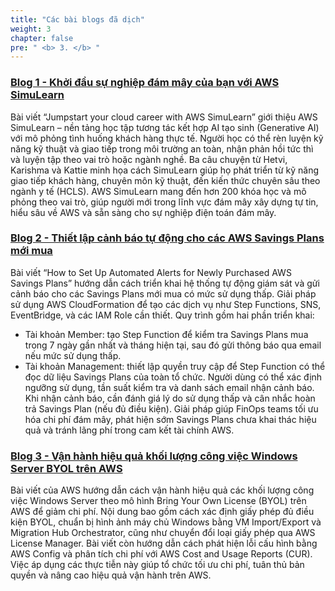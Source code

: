 ```yaml
---
title: "Các bài blogs đã dịch"
weight: 3
chapter: false
pre: " <b> 3. </b> "
---
```


###  [Blog 1 - Khởi đầu sự nghiệp đám mây của bạn với AWS SimuLearn](3.1-Blog1/)
Bài viết “Jumpstart your cloud career with AWS SimuLearn” giới thiệu AWS SimuLearn – nền tảng học tập tương tác kết hợp AI tạo sinh (Generative AI) với mô phỏng tình huống khách hàng thực tế. Người học có thể rèn luyện kỹ năng kỹ thuật và giao tiếp trong môi trường an toàn, nhận phản hồi tức thì và luyện tập theo vai trò hoặc ngành nghề. Ba câu chuyện từ Hetvi, Karishma và Kattie minh họa cách SimuLearn giúp họ phát triển từ kỹ năng giao tiếp khách hàng, chuyên môn kỹ thuật, đến kiến thức chuyên sâu theo ngành y tế (HCLS). AWS SimuLearn mang đến hơn 200 khóa học và mô phỏng theo vai trò, giúp người mới trong lĩnh vực đám mây xây dựng tự tin, hiểu sâu về AWS và sẵn sàng cho sự nghiệp điện toán đám mây.

###  [Blog 2 - Thiết lập cảnh báo tự động cho các AWS Savings Plans mới mua](3.2-Blog2/)
Bài viết “How to Set Up Automated Alerts for Newly Purchased AWS Savings Plans” hướng dẫn cách triển khai hệ thống tự động giám sát và gửi cảnh báo cho các Savings Plans mới mua có mức sử dụng thấp. Giải pháp sử dụng AWS CloudFormation để tạo các dịch vụ như Step Functions, SNS, EventBridge, và các IAM Role cần thiết. Quy trình gồm hai phần triển khai:
- Tài khoản Member: tạo Step Function để kiểm tra Savings Plans mua trong 7 ngày gần nhất và tháng hiện tại, sau đó gửi thông báo qua email nếu mức sử dụng thấp.
- Tài khoản Management: thiết lập quyền truy cập để Step Function có thể đọc dữ liệu Savings Plans của toàn tổ chức.
Người dùng có thể xác định ngưỡng sử dụng, tần suất kiểm tra và danh sách email nhận cảnh báo. Khi nhận cảnh báo, cần đánh giá lý do sử dụng thấp và cân nhắc hoàn trả Savings Plan (nếu đủ điều kiện). Giải pháp giúp FinOps teams tối ưu hóa chi phí đám mây, phát hiện sớm Savings Plans chưa khai thác hiệu quả và tránh lãng phí trong cam kết tài chính AWS.

###  [Blog 3 - Vận hành hiệu quả khối lượng công việc Windows Server BYOL trên AWS](3.3-Blog3/)
Bài viết của AWS hướng dẫn cách vận hành hiệu quả các khối lượng công việc Windows Server theo mô hình Bring Your Own License (BYOL) trên AWS để giảm chi phí. Nội dung bao gồm cách xác định giấy phép đủ điều kiện BYOL, chuẩn bị hình ảnh máy chủ Windows bằng VM Import/Export và Migration Hub Orchestrator, cũng như chuyển đổi loại giấy phép qua AWS License Manager. Bài viết còn hướng dẫn cách phát hiện lỗi cấu hình bằng AWS Config và phân tích chi phí với AWS Cost and Usage Reports (CUR). Việc áp dụng các thực tiễn này giúp tổ chức tối ưu chi phí, tuân thủ bản quyền và nâng cao hiệu quả vận hành trên AWS.
